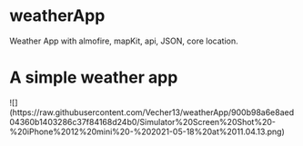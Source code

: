 # weatherApp
Weather App with almofire, mapKit, api, JSON, core location.
<h1>A simple weather app </h1>
![](https://raw.githubusercontent.com/Vecher13/weatherApp/900b98a6e8aed04360b1403286c37f84168d24b0/Simulator%20Screen%20Shot%20-%20iPhone%2012%20mini%20-%202021-05-18%20at%2011.04.13.png)
